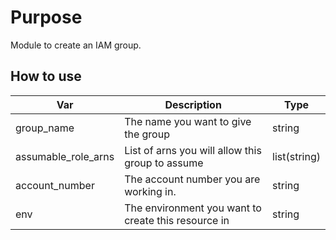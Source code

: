 # Purpose

Module to create an IAM group.

## How to use

| Var | Description| Type |
|-----| -----------| ----- |
| group_name | The name you want to give the group | string|
| assumable_role_arns | List of arns you will allow this group to assume | list(string)|
| account_number | The account number you are working in. | string |
| env | The environment you want to create this resource in| string |
